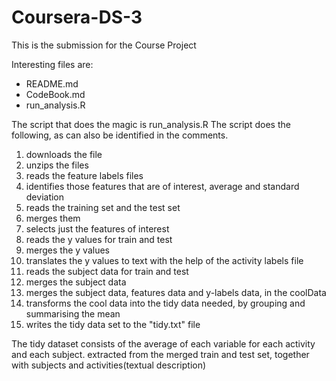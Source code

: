 # Coursera-DS-3

This is the submission for the Course Project 


Interesting files are:
- README.md 
- CodeBook.md
- run_analysis.R

The script that does the magic is run_analysis.R
The script does the following, as can also be identified in the comments.

1. downloads the file
2. unzips the files
3. reads the feature labels files
4. identifies those features that are of interest, average and standard deviation
5. reads the training set and the test set
6. merges them
7. selects just the features of interest
8. reads the y values for train and test
9. merges the y values
10. translates the y values to text with the help of the activity labels file
11. reads the subject data for train and test
12. merges the subject data
13. merges the subject data, features data and y-labels data, in the coolData 
14. transforms the cool data into the tidy data needed, by grouping and summarising the mean
15. writes the tidy data set to the "tidy.txt" file


The tidy dataset consists of the average of each variable for each activity and each subject. extracted from the merged train and test set, together with subjects and activities(textual description)
